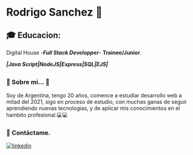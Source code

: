 # Rodrigo Sanchez 👊





## 🎓 Educacion:
Digital House -***Full Stack Developper***-  **Trainee/Junior**.

***|Java Script|NodeJS|Express|SQL|EJS|***


































##
### 🚀 Sobre mi... 💪

   Soy de Argentina, tengo 20 años, comence a estudiar desarrollo web a mitad del 2021, sigo en proceso de estudio, con muchas ganas de seguir aprendiendo nuevas tecnologias, y de aplicar mis conocimientos en el hambito profesional.💻💻





### 🔗 Contáctame.
[![linkedin](https://img.shields.io/badge/linkedin-0A66C2?style=for-the-badge&logo=linkedin&logoColor=white)](https://www.linkedin.com/in/rodrigosanchezdv/)
